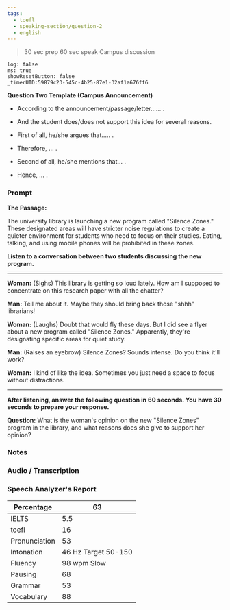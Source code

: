 ```yaml
---
tags:
  - toefl
  - speaking-section/question-2
  - english
---
```

>30 sec prep
>60 sec speak
>Campus discussion

```timer
log: false
ms: true
showResetButton: false
_timerUID:59879c23-545c-4b25-87e1-32af1a676ff6
```

**Question Two Template (Campus Announcement)**

- According to the announcement/passage/letter...... .  

- And the student does/does not support this idea for several reasons.  

- First of all, he/she argues that..... .  
- Therefore, ... .  

- Second of all, he/she mentions that... .  
- Hence, ... .




### Prompt


**The Passage:**

The university library is launching a new program called "Silence Zones." These designated areas will have stricter noise regulations to create a quieter environment for students who need to focus on their studies. Eating, talking, and using mobile phones will be prohibited in these zones.

**Listen to a conversation between two students discussing the new program.**

---
**Woman:** (Sighs) This library is getting so loud lately. How am I supposed to concentrate on this research paper with all the chatter?

**Man:** Tell me about it. Maybe they should bring back those "shhh" librarians!

**Woman:** (Laughs) Doubt that would fly these days. But I did see a flyer about a new program called "Silence Zones." Apparently, they're designating specific areas for quiet study.

**Man:** (Raises an eyebrow) Silence Zones? Sounds intense. Do you think it'll work?

**Woman:** I kind of like the idea. Sometimes you just need a space to focus without distractions.

---


**After listening, answer the following question in 60 seconds. You have 30 seconds to prepare your response.**

**Question:** What is the woman's opinion on the new "Silence Zones" program in the library, and what reasons does she give to support her opinion?

### Notes



### Audio / Transcription




### Speech Analyzer's Report


| Percentage    | 63                  |
| ------------- | ------------------- |
| IELTS         | 5.5                 |
| toefl         | 16                  |
| Pronunciation | 53                  |
| Intonation    | 46 Hz Target 50-150 |
| Fluency       | 98 wpm Slow         |
| Pausing       | 68                  |
| Grammar       | 53                  |
| Vocabulary    | 88                  |
